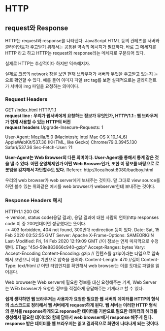 # HTTP

## request와 Response
HTTP는 request와 response를 나타낸다.
JavaScript HTML 등의 컨테츠를 서버와 클라이언트가 주고받기 위해서는 공통된 약속의 메시지가 필요하다.
바로 그 메세지를 HTTP 라고 하고 HTTP는 request와 response라는 메세지로 구분되어 있다.

실제로 HTTP는 추상적이다 하지만 익숙해지자.

실제로 크롬의 network 창을 보면 현재 브라우저가 서버와 무엇을 주고받고 있는지 눈으로 확인할 수 있다. 예를 들어 이미지 파일 src tag를 보면 실제적으로는 클라이언트가 서버에 img 파일을 요청하는 의미이다.

### Request Headers
GET /index.html HTTP/1.1<br>
<strong>
  request line : 우리가 웹서버에게 요청하는 정보가 무엇인가, 
  HTTP/1.1 :
  웹 브라우저가 현재 사용할 수 있는 HTTP의 버전
</strong>  
<strong>request headers</strong>
Upgrade-Insecure-Requests: 1

User-Agent: Mozilla/5.0 (Macintosh; Intel Mac OS X 10_14_6) AppleWebKit/537.36 (KHTML, like Gecko) Chrome/79.0.3945.130 Safari/537.36
Sec-Fetch-User: ?1

<strong>User-Agent는 Web Browser의 다른 의미이다. User-Agent를 통해서 통계 같은 것을 낼 수 있따. 어떤 운영체제인가 어떤 Web Broswer인가, 또한 이 정보를 바탕으로 로봇임을 감지해서 차단할수도 있다.</strong>
Referer: http://localhost:8080/badboy.html



우리의 web browser가 web server에게 보내주는 것이다.
말 그대로 view source를 하면 볼수 있는 위와같은 예시를 web browser가 webserver한테
보내주는 것이다.

### Response Headers 예시
HTTP/1.1 200 OK<br>
-> version, status code(응답 결과), 응답 결과에 대한 사람의 언어(http responses code.이 중 200번대이면 성공했다는 뜻이다.<br>
-> 403 forbidden, 404 not found, 300번대 redirection 등이 있다.
Date: Sat, 15 Feb 2020 03:52:55 GMT
Server: Apache
X-Frame-Options: SAMEORIGIN
Last-Modified: Fri, 14 Feb 2020 12:19:09 GMT    //이 정보는 언제 마지막으로 수정됐따.
ETag: "45d-59e883666c940-gzip"
Accept-Ranges: bytes
Vary: Accept-Encoding
Content-Encoding: gzip  // 컨텐츠를 gzip이라는 타입으로 압축해서 보냈으니 이를 기반으로 압축을 풀어라.
Content-Length: 470     //길이
Content-Type: text/html // 어떤 타입인지를 확인해서 web browser는 이를 토대로 파일을 읽어온다.

Web browser는 Web server에 필요한 정보를 대신 요청해주는 기계, Web Server는 WEb browser가 요청한 정보를 적절하게 응답해주는 기계라고 할 수 있다.

<strong>
쉽게 생각하면 웹 브라우저는 사용자가 요청한 필요한 웹 서버의 데이터를 HTTP의 형식의 소스코드로 정리해서 웹 서버에게 request하게 된다. 웹 서버는 이러한 HTTP 형식의 문서를 response하게되고 reponse한 데이터를 기반으로 필요한 데이터의 헤더를 생성해서 필요한 데이터와 함께 담아서 web browser에거 response 해주게 된다. response 받은 데이터를 웹 브라우저는 읽고 결과적으로 화면에 나타나게 되는 것이다.
</strong>
